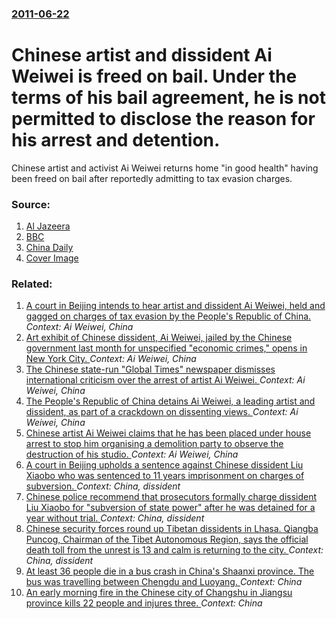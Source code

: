 ### [2011-06-22](/news/2011/06/22/index.md)

# Chinese artist and dissident Ai Weiwei is freed on bail. Under the terms of his bail agreement, he is not permitted to disclose the reason for his arrest and detention. 

Chinese artist and activist Ai Weiwei returns home &quot;in good health&quot; having been freed on bail after reportedly admitting to tax evasion charges.


### Source:

1. [Al Jazeera](http://english.aljazeera.net/news/asia-pacific/2011/06/2011622155318767503.html)
2. [BBC](http://www.bbc.co.uk/news/world-asia-pacific-13878859)
3. [China Daily](http://www.chinadaily.com.cn/china/2011-06/22/content_12755816.htm)
3. [Cover Image](http://ichef.bbci.co.uk/news/1024/media/images/53629000/jpg/_53629089_012277109-2.jpg)

### Related:

1. [A court in Beijing intends to hear artist and dissident Ai Weiwei, held and gagged on charges of tax evasion by the People's Republic of China. ](/news/2012/05/8/a-court-in-beijing-intends-to-hear-artist-and-dissident-ai-weiwei-held-and-gagged-on-charges-of-tax-evasion-by-the-people-s-republic-of-chi.md) _Context: Ai Weiwei, China_
2. [Art exhibit of Chinese dissident, Ai Weiwei, jailed by the Chinese government last month for unspecified "economic crimes," opens in New York City. ](/news/2011/05/4/art-exhibit-of-chinese-dissident-ai-weiwei-jailed-by-the-chinese-government-last-month-for-unspecified-economic-crimes-opens-in-new-yor.md) _Context: Ai Weiwei, China_
3. [The Chinese state-run "Global Times" newspaper dismisses international criticism over the arrest of artist Ai Weiwei. ](/news/2011/04/6/the-chinese-state-run-global-times-newspaper-dismisses-international-criticism-over-the-arrest-of-artist-ai-weiwei.md) _Context: Ai Weiwei, China_
4. [The People's Republic of China detains Ai Weiwei, a leading artist and dissident, as part of a crackdown on dissenting views. ](/news/2011/04/3/the-people-s-republic-of-china-detains-ai-weiwei-a-leading-artist-and-dissident-as-part-of-a-crackdown-on-dissenting-views.md) _Context: Ai Weiwei, China_
5. [Chinese artist Ai Weiwei claims that he has been placed under house arrest to stop him organising a demolition party to observe the destruction of his studio. ](/news/2010/11/6/chinese-artist-ai-weiwei-claims-that-he-has-been-placed-under-house-arrest-to-stop-him-organising-a-demolition-party-to-observe-the-destruct.md) _Context: Ai Weiwei, China_
6. [A court in Beijing upholds a sentence against Chinese dissident Liu Xiaobo who was sentenced to 11 years imprisonment on charges of subversion. ](/news/2010/02/11/a-court-in-beijing-upholds-a-sentence-against-chinese-dissident-liu-xiaobo-who-was-sentenced-to-11-years-imprisonment-on-charges-of-subversi.md) _Context: China, dissident_
7. [ Chinese police recommend that prosecutors formally charge dissident Liu Xiaobo for "subversion of state power" after he was detained for a year without trial. ](/news/2009/12/9/chinese-police-recommend-that-prosecutors-formally-charge-dissident-liu-xiaobo-for-subversion-of-state-power-after-he-was-detained-for-a.md) _Context: China, dissident_
8. [ Chinese security forces round up Tibetan dissidents in Lhasa. Qiangba Puncog, Chairman of the Tibet Autonomous Region, says the official death toll from the unrest is 13 and calm is returning to the city. ](/news/2008/03/17/chinese-security-forces-round-up-tibetan-dissidents-in-lhasa-qiangba-puncog-chairman-of-the-tibet-autonomous-region-says-the-official-de.md) _Context: China, dissident_
9. [At least 36 people die in a bus crash in China's Shaanxi province. The bus was travelling between Chengdu and Luoyang. ](/news/2017/08/10/at-least-36-people-die-in-a-bus-crash-in-china-s-shaanxi-province-the-bus-was-travelling-between-chengdu-and-luoyang.md) _Context: China_
10. [An early morning fire in the Chinese city of Changshu in Jiangsu province kills 22 people and injures three. ](/news/2017/07/16/an-early-morning-fire-in-the-chinese-city-of-changshu-in-jiangsu-province-kills-22-people-and-injures-three.md) _Context: China_
